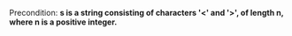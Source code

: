 Precondition: **s is a string consisting of characters '<' and '>', of length n, where n is a positive integer.**